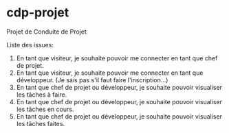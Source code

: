 # cdp-projet
Projet de Conduite de Projet

Liste des issues:

1) En tant que visiteur, je souhaite pouvoir me connecter en tant que chef de projet.
2) En tant que visiteur, je souhaite pouvoir me connecter en tant que développeur.
(Je sais pas s'il faut faire l'inscription...)
3) En tant que chef de projet ou développeur, je souhaite pouvoir visualiser les tâches à faire.
4) En tant que chef de projet ou développeur, je souhaite pouvoir visualiser les tâches en cours.
5) En tant que chef de projet ou développeur, je souhaite pouvoir visualiser les tâches faites.
